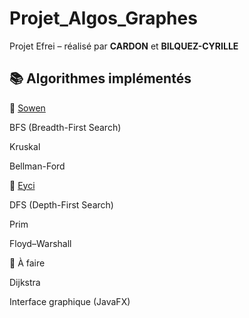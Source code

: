 # Projet_Algos_Graphes
Projet Efrei – réalisé par __CARDON__ et __BILQUEZ-CYRILLE__

## 📚 Algorithmes implémentés

🔹 <ins>Sowen</ins>

BFS (Breadth-First Search)

Kruskal

Bellman-Ford

🔹 <ins>Eyci</ins>

DFS (Depth-First Search)

Prim

Floyd–Warshall

🚧 À faire

Dijkstra

Interface graphique (JavaFX)
